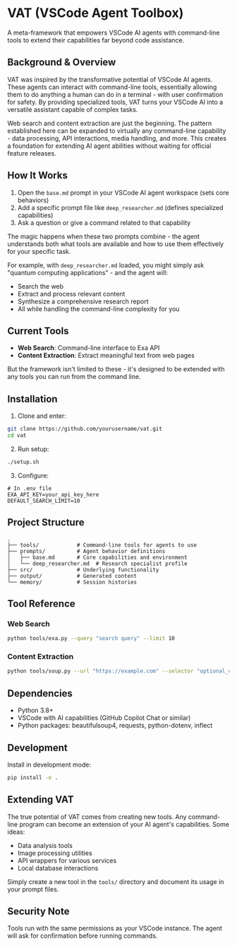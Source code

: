 # VAT (VSCode Agent Toolbox)

A meta-framework that empowers VSCode AI agents with command-line tools to extend their capabilities far beyond code assistance.

## Background & Overview

VAT was inspired by the transformative potential of VSCode AI agents. These agents can interact with command-line tools, essentially allowing them to do anything a human can do in a terminal - with user confirmation for safety. By providing specialized tools, VAT turns your VSCode AI into a versatile assistant capable of complex tasks.

Web search and content extraction are just the beginning. The pattern established here can be expanded to virtually any command-line capability - data processing, API interactions, media handling, and more. This creates a foundation for extending AI agent abilities without waiting for official feature releases.

## How It Works

1. Open the `base.md` prompt in your VSCode AI agent workspace (sets core behaviors)
2. Add a specific prompt file like `deep_researcher.md` (defines specialized capabilities)
3. Ask a question or give a command related to that capability

The magic happens when these two prompts combine - the agent understands both what tools are available and how to use them effectively for your specific task.

For example, with `deep_researcher.md` loaded, you might simply ask "quantum computing applications" - and the agent will:
- Search the web
- Extract and process relevant content
- Synthesize a comprehensive research report
- All while handling the command-line complexity for you

## Current Tools

- **Web Search**: Command-line interface to Exa API
- **Content Extraction**: Extract meaningful text from web pages

But the framework isn't limited to these - it's designed to be extended with any tools you can run from the command line.

## Installation

1. Clone and enter:
```bash
git clone https://github.com/yourusername/vat.git
cd vat
```

2. Run setup:
```bash
./setup.sh
```

3. Configure:
```
# In .env file
EXA_API_KEY=your_api_key_here
DEFAULT_SEARCH_LIMIT=10
```

## Project Structure

```
.
├── tools/            # Command-line tools for agents to use
├── prompts/          # Agent behavior definitions
│   ├── base.md       # Core capabilities and environment
│   └── deep_researcher.md  # Research specialist profile
├── src/              # Underlying functionality
├── output/           # Generated content
└── memory/           # Session histories
```

## Tool Reference

### Web Search
```bash
python tools/exa.py --query "search query" --limit 10
```

### Content Extraction
```bash
python tools/soup.py --url "https://example.com" --selector "optional_css_selector"
```

## Dependencies

- Python 3.8+
- VSCode with AI capabilities (GitHub Copilot Chat or similar)
- Python packages: beautifulsoup4, requests, python-dotenv, inflect

## Development

Install in development mode:
```bash
pip install -e .
```

## Extending VAT

The true potential of VAT comes from creating new tools. Any command-line program can become an extension of your AI agent's capabilities. Some ideas:
- Data analysis tools
- Image processing utilities
- API wrappers for various services
- Local database interactions

Simply create a new tool in the `tools/` directory and document its usage in your prompt files.

## Security Note

Tools run with the same permissions as your VSCode instance. The agent will ask for confirmation before running commands.